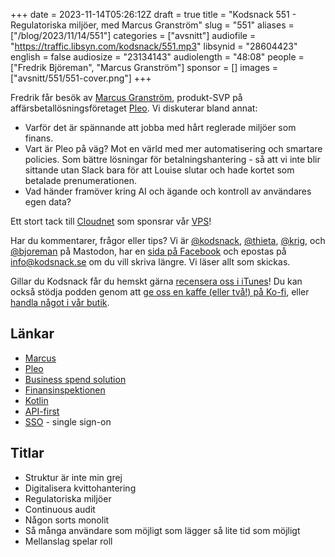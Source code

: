 +++
date = 2023-11-14T05:26:12Z
draft = true
title = "Kodsnack 551 - Regulatoriska miljöer, med Marcus Granström"
slug = "551"
aliases = ["/blog/2023/11/14/551"]
categories = ["avsnitt"]
audiofile = "https://traffic.libsyn.com/kodsnack/551.mp3"
libsynid = "28604423"
english = false
audiosize = "23134143"
audiolength = "48:08"
people = ["Fredrik Björeman", "Marcus Granström"]
sponsor = []
images = ["avsnitt/551/551-cover.png"]
+++

Fredrik får besök av [Marcus Granström](https://www.linkedin.com/in/marcus-granstr%C3%B6m-b5476a16/?originalSubdomain=se), produkt-SVP på affärsbetallösningsföretaget [Pleo](https://www.pleo.io/se). Vi diskuterar bland annat:
* Varför det är spännande att jobba med hårt reglerade miljöer som finans.
* Vart är Pleo på väg? Mot en värld med mer automatisering och smartare policies. Som bättre lösningar för betalningshantering - så att vi inte blir sittande utan Slack bara för att Louise slutar och hade kortet som betalade prenumerationen.
* Vad händer framöver kring AI och ägande och kontroll av användares egen data?

Ett stort tack till [Cloudnet](https://www.cloudnet.se) som sponsrar vår [VPS](https://en.wikipedia.org/wiki/Virtual_private_server)!

Har du kommentarer, frågor eller tips? Vi är [@kodsnack](https://social.podsnack.se/@kodsnack), [@thieta](https://6510.nu/@thieta), [@krig](https://6510.nu/@krig), och [@bjoreman](https://toot.cafe/@bjoreman) på Mastodon, har en [sida på Facebook](https://www.facebook.com/) och epostas på [info@kodsnack.se](mailto:info@kodsnack.se) om du vill skriva längre. Vi läser allt som skickas.

Gillar du Kodsnack får du hemskt gärna [recensera oss i iTunes](https://itunes.apple.com/se/podcast/kodsnack/id561631498?l=en)! Du kan också stödja podden genom att <a href="https://ko-fi.com/kodsnack" rel="payment">ge oss en kaffe (eller två!) på Ko-fi</a>, eller [handla något i vår butik](https://shop.spreadshirt.se/kodsnack/).

## Länkar ##
* [Marcus](https://www.linkedin.com/in/marcus-granstr%C3%B6m-b5476a16/?originalSubdomain=se)
* [Pleo](https://www.pleo.io/se)
* [Business spend solution](https://www.coupa.com/blog/coupa-news-culture/welcome-era-bsm-business-spend-management)
* [Finansinspektionen](https://fi.se/)
* [Kotlin](https://en.wikipedia.org/wiki/Kotlin_%28programming_language%29)
* [API-first](https://www.postman.com/api-first/)
* [SSO](https://en.wikipedia.org/wiki/Single_sign-on) - single sign-on

## Titlar ##
* Struktur är inte min grej
* Digitalisera kvittohantering
* Regulatoriska miljöer
* Continuous audit
* Någon sorts monolit
* Så många användare som möjligt som lägger så lite tid som möjligt
* Mellanslag spelar roll